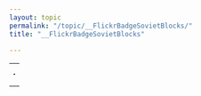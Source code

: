 ```yaml
---
layout: topic
permalink: "/topic/__FlickrBadgeSovietBlocks/"
title: "__FlickrBadgeSovietBlocks"

---
```


<!-- Start of Flickr Badge --><style type="text/css"> #flickr_badge_source_txt {padding:0; font: 11px Arial, Helvetica, Sans serif; color:#666666;} #flickr_badge_icon {display:block !important; margin:0 !important; border: 1px solid rgb(0, 0, 0) !important;} #flickr_icon_td {padding:0 5px 0 0 !important;} .flickr_badge_image {text-align:center !important;} .flickr_badge_image img {border: 1px solid black !important;} #flickr_www {display:block; padding:0 10px 0 10px !important; font: 11px Arial, Helvetica, Sans serif !important; color:#3993ff !important;} #flickr_badge_uber_wrapper a:hover, #flickr_badge_uber_wrapper a:link, #flickr_badge_uber_wrapper a:active, #flickr_badge_uber_wrapper a:visited {text-decoration:none !important; background:inherit !important;color:#3993ff;} #flickr_badge_wrapper {background-color:#ffffff;border: solid 1px #000000} #flickr_badge_source {padding:0 !important; font: 11px Arial, Helvetica, Sans serif !important; color:#666666 !important;} </style>
<table id="flickr_badge_uber_wrapper" cellpadding="0" cellspacing="3" border="0"><tr><td><table cellpadding="0" cellspacing="3" border="0" id="flickr_badge_wrapper">
<tr>
<script type="text/javascript" src="http://www.flickr.com/badge_code_v2.gne?count=5&display=random&size=m&layout=h&source=user_tag&user=27658349%40N00&tag=pucwaterfrontdisgrace"></script>
</tr></table></td></tr></table><!-- End of Flickr Badge -->


